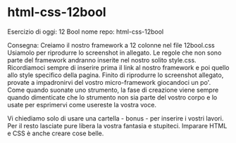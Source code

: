 # html-css-12bool

Esercizio di oggi: 12 Bool
nome repo: html-css-12bool

Consegna:
Creiamo il nostro framework a 12 colonne nel file 12bool.css
Usiamolo per riprodurre lo screenshot in allegato.
Le regole che non sono parte del framework andranno inserite nel nostro solito style.css.
Ricordiamoci sempre di inserire prima il link al nostro framework e poi quello allo style specifico della pagina.
Finito di riprodurre lo screenshot allegato, provate a impadronirvi del vostro micro-framework giocandoci un po'. Come quando suonate uno strumento, la fase di creazione viene sempre quando dimenticate che lo strumento non sia parte del vostro corpo e lo usate per esprimervi come usereste la vostra voce.

Vi chiediamo solo di usare una cartella - bonus - per inserire i vostri lavori.
Per il resto lasciate pure libera la vostra fantasia e stupiteci.
Imparare HTML e CSS è anche creare cose belle.